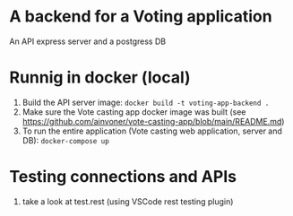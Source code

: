 # A backend for a Voting application

An API express server and a postgress DB

# Runnig in docker (local)
1. Build the API server image: `docker build -t voting-app-backend .`
2. Make sure the Vote casting app docker image was built (see https://github.com/ainvoner/vote-casting-app/blob/main/README.md)
3. To run the entire application (Vote casting web application, server and DB): `docker-compose up`

# Testing connections and APIs
1. take a look at test.rest (using VSCode rest testing plugin)
